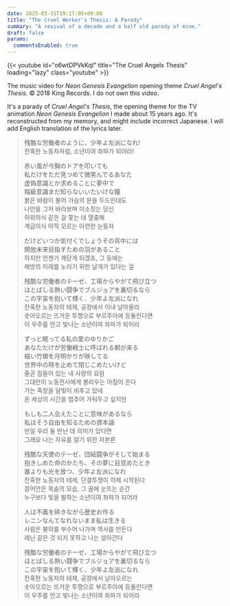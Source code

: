 ```yaml
---
date: 2025-03-31T19:17:05+09:00
title: "The Cruel Worker's Thesis: A Parody"
summary: "A revival of a decade and a half old parody of mine."
draft: false
params:
  commentsEnabled: true
---
```

{{< youtube id="o6wtDPVkKqI" title="The Cruel Angels Thesis" loading="lazy" class="youtube" >}}
<figcaption>The music video for <i>Neon Genesis Evangelion</i> opening theme <i>Cruel Angel's Thesis</i>. &copy; 2018 King Records. I do not own this video.</figcaption>

It's a parady of *Cruel Angel's Thesis*, the opening theme for the TV animation *Neon Genesis Evangelion* I made about 15 years ago. It's reconstructed from my memory, and might include incorrect Japanese. I will add English translation of the lyrics later.

> 残酷な労働者のように、少年よ左派になれ!  
> 잔혹한 노동자처럼, 소년이여 좌파가 되어라!  
>
> 赤い風が今胸のドアを叩いても  
> 私だけをただ見つめて微笑んでるあなた  
> 虚偽意識とか求めることに夢中で  
> 階級意識まだ知らないいたいけな瞳  
> 붉은 바람이 불어 가슴의 문을 두드린대도  
> 나만을 그저 바라보며 미소짓는 당신  
> 허위의식 같은 걸 쫓는 데 열중해  
> 계급의식 아직 모르는 아련한 눈동자  
>
> だけどいつか気付くでしょうその背中には  
> 開放未来目指すための羽があること  
> 하지만 언젠가 깨닫게 되겠죠, 그 등에는  
> 해방의 미래를 노리기 위한 날개가 있다는 걸  
>
> 残酷な労働者のテーゼ、工場からやがて飛び立つ  
> ほとばしる熱い闘争でブルジョアを裏切るなら  
> この宇宙を抱いて輝く、少年よ左派になれ  
> 잔혹한 노동자의 테제, 공장에서 이내 날아올라  
> 솟아오르는 뜨거운 투쟁으로 부르주아에 등돌린다면  
> 이 우주를 안고 빛나는 소년이여 좌파가 되어라  
>
> ずっと眠ってる私の愛のゆりかご  
> あなただけが労働戦士に呼ばれる朝が来る  
> 細い竹槍を月明かりが映してる  
> 世界中の時を止めて閉じこめたいけど  
> 줄곧 잠들어 있는 내 사랑의 요람  
> 그대만이 노동전사에게 불리우는 아침이 온다  
> 가는 죽창을 달빛이 비추고 있네  
> 온 세상의 시간을 멈추어 가둬두고 싶지만  
>
> もしも二人会えたことに意味があるなら  
> 私はそう自由を知るための資本論  
> 만일 우리 둘 만난 데 의미가 있다면  
> 그래요 나는 자유를 알기 위한 자본론  
>
> 残酷な天使のテーゼ、団結闘争がそして始まる  
> 抱きしめた命のかたち、その夢に目覚めたとき  
> 誰よりも光を放つ、少年よ左派になれ  
> 잔혹한 노동자의 테제, 단결투쟁이 이제 시작된다  
> 끌어안은 목숨의 모습, 그 꿈에 눈뜨는 순간  
> 누구보다 빛을 발하는 소년이여 좌파가 되어라  
>
> 人は不義を砕きながら歴史お作る  
> レニンなんてなれないまま私は生きる  
> 사람은 불의를 부수어 나가며 역사를 만든다  
> 레닌 같은 것 되지 못하고 나는 살아간다  
>
> 残酷な労働者のテーゼ、工場からやがて飛び立つ  
> ほとばしる熱い闘争でブルジョアを裏切るなら  
> この宇宙を抱いて輝く、少年よ左派になれ  
> 잔혹한 노동자의 테제, 공장에서 날아오르는  
> 솟아오르는 뜨거운 투쟁으로 부르주아에 등돌린다면  
> 이 우주를 안고 빛나는 소년이여 좌파가 되어라  
